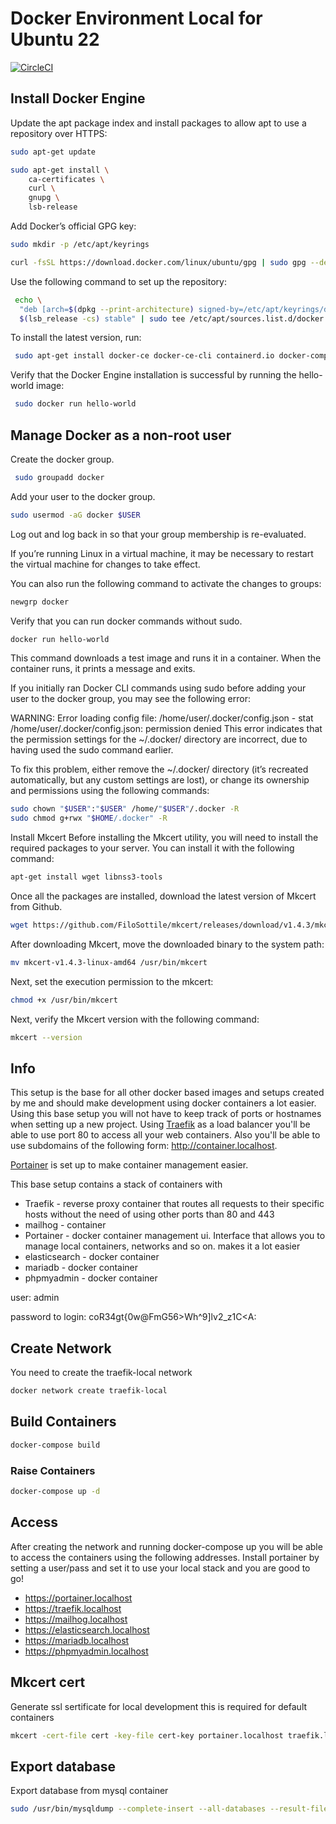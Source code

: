 # Docker Environment Local for Ubuntu 22

[![CircleCI](https://circleci.com/gh/adrian-gheorghe/docker-setup.svg?style=svg)](https://circleci.com/gh/adrian-gheorghe/docker-setup)

## Install Docker Engine

Update the apt package index and install packages to allow apt to use a repository over HTTPS:

```bash
sudo apt-get update
```

```bash
sudo apt-get install \
    ca-certificates \
    curl \
    gnupg \
    lsb-release
```

Add Docker’s official GPG key:

```bash
sudo mkdir -p /etc/apt/keyrings
```

```bash
curl -fsSL https://download.docker.com/linux/ubuntu/gpg | sudo gpg --dearmor -o /etc/apt/keyrings/docker.gpg
```

Use the following command to set up the repository:

```bash
 echo \
  "deb [arch=$(dpkg --print-architecture) signed-by=/etc/apt/keyrings/docker.gpg] https://download.docker.com/linux/ubuntu \
  $(lsb_release -cs) stable" | sudo tee /etc/apt/sources.list.d/docker.list > /dev/null
```

To install the latest version, run:

```bash
 sudo apt-get install docker-ce docker-ce-cli containerd.io docker-compose-plugin
```

Verify that the Docker Engine installation is successful by running the hello-world image:

```bash
 sudo docker run hello-world
```

## Manage Docker as a non-root user

Create the docker group.

```bash
 sudo groupadd docker
 ```

Add your user to the docker group.

```bash
sudo usermod -aG docker $USER
```

Log out and log back in so that your group membership is re-evaluated.

If you’re running Linux in a virtual machine, it may be necessary to restart the virtual machine for changes to take effect.

You can also run the following command to activate the changes to groups:

```bash
newgrp docker
```

Verify that you can run docker commands without sudo.

```bash
docker run hello-world
```

This command downloads a test image and runs it in a container. When the container runs, it prints a message and exits.

If you initially ran Docker CLI commands using sudo before adding your user to the docker group, you may see the following error:

WARNING: Error loading config file: /home/user/.docker/config.json -
stat /home/user/.docker/config.json: permission denied
This error indicates that the permission settings for the ~/.docker/ directory are incorrect, due to having used the sudo command earlier.

To fix this problem, either remove the ~/.docker/ directory (it’s recreated automatically, but any custom settings are lost), or change its ownership and permissions using the following commands:

```bash
sudo chown "$USER":"$USER" /home/"$USER"/.docker -R
sudo chmod g+rwx "$HOME/.docker" -R
```

Install Mkcert
Before installing the Mkcert utility, you will need to install the required packages to your server. You can install it with the following command:

```bash
apt-get install wget libnss3-tools
```

Once all the packages are installed, download the latest version of Mkcert from Github.

```bash
wget https://github.com/FiloSottile/mkcert/releases/download/v1.4.3/mkcert-v1.4.3-linux-amd64
```

After downloading Mkcert, move the downloaded binary to the system path:

```bash
mv mkcert-v1.4.3-linux-amd64 /usr/bin/mkcert
```

Next, set the execution permission to the mkcert:

```bash
chmod +x /usr/bin/mkcert
```

Next, verify the Mkcert version with the following command:

```bash
mkcert --version
```

## Info

This setup is the base for all other docker based images and setups created by me and should make development using docker containers a lot easier.
Using this base setup you will not have to keep track of ports or hostnames when setting up a new project. Using [Traefik](https://traefik.io/ "Traefik") as a
load balancer you'll be able to use port 80 to access all your web containers. Also you'll be able to use subdomains of the following form: http://container.localhost.

[Portainer](https://www.portainer.io/) is set up to make container management easier.

This base setup contains a stack of containers with

- Traefik - reverse proxy container that routes all requests to their specific hosts without the need of using other ports than 80 and 443
- mailhog - container
- Portainer - docker container management ui. Interface that allows you to manage local containers, networks and so on. makes it a lot easier
- elasticsearch - docker container
- mariadb - docker container
- phpmyadmin - docker container

user: admin

password to login: coR34gt{0w@FmG56>Wh^9]lv2_z1C<A:

## Create Network

You need to create the traefik-local network

```bash
docker network create traefik-local
```

## Build Containers

```bash
docker-compose build
```

### Raise Containers

```bash
docker-compose up -d
```

## Access

After creating the network and running docker-compose up you will be able to access the containers using the following addresses.
Install portainer by setting a user/pass and set it to use your local stack and you are good to go!

- https://portainer.localhost
- https://traefik.localhost
- https://mailhog.localhost
- https://elasticsearch.localhost
- https://mariadb.localhost
- https://phpmyadmin.localhost

## Mkcert cert

Generate ssl sertificate for local development this is required for default containers

```bash 
mkcert -cert-file cert -key-file cert-key portainer.localhost traefik.localhost mailhog.localhost elasticsearch.localhost mariadb.localhost phpmyadmin.localhost kibana.localhost
```

## Export database

Export database from mysql container

```bash
sudo /usr/bin/mysqldump --complete-insert --all-databases --result-file=/home/sstoyanov/Database/wowtea_local_10_10.sql --skip-add-drop-table --skip-lock-tables --skip-add-locks --user=root --password=root --host=172.20.0.6 --port=3306
```